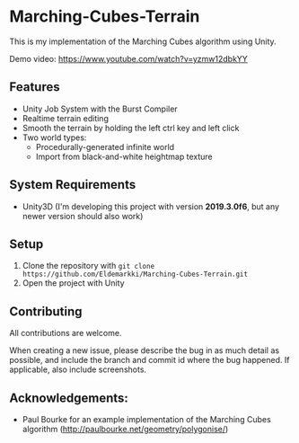 # Marching-Cubes-Terrain
This is my implementation of the Marching Cubes algorithm using Unity.

Demo video: https://www.youtube.com/watch?v=yzmw12dbkYY

## Features
  - Unity Job System with the Burst Compiler
  - Realtime terrain editing
  - Smooth the terrain by holding the left ctrl key and left click
  - Two world types:
    - Procedurally-generated infinite world
    - Import from black-and-white heightmap texture

## System Requirements
  - Unity3D (I'm developing this project with version **2019.3.0f6**, but any newer version should also work)

## Setup
  1. Clone the repository with `git clone https://github.com/Eldemarkki/Marching-Cubes-Terrain.git`
  2. Open the project with Unity

## Contributing
All contributions are welcome.

When creating a new issue, please describe the bug in as much detail as possible, and include the branch and commit id where the bug happened. If applicable, also include screenshots.

## Acknowledgements:
- Paul Bourke for an example implementation of the Marching Cubes algorithm (http://paulbourke.net/geometry/polygonise/)
